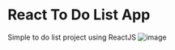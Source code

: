 # React To Do List App
Simple to do list project using ReactJS
![image](https://user-images.githubusercontent.com/47535257/91979186-0c5e3300-ed2e-11ea-91ec-d305ff1d49c7.png)

